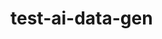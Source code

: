 # test-ai-data-gen

<!-- // const {
// body: { data },
// } = await anthropic.models.list({
// limit: 20,
// });

// const models = data.map((model) => {
// const { id } = model;
// return id;
// });

// console.log(models);

// Ids
// 'claude-3-7-sonnet-20250219',
// 'claude-3-5-sonnet-20241022',
// 'claude-3-5-haiku-20241022',
// 'claude-3-5-sonnet-20240620',
// 'claude-3-haiku-20240307',
// 'claude-3-opus-20240229'

// Display Names
// 'Claude 3.7 Sonnet',
// 'Claude 3.5 Sonnet (New)',
// 'Claude 3.5 Haiku',
// 'Claude 3.5 Sonnet (Old)',
// 'Claude 3 Haiku',
// 'Claude 3 Opus' -->

